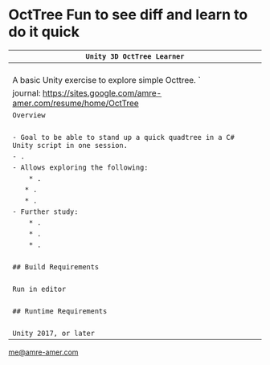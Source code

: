 # OctTree Fun to see diff and learn to do it quick

| `Unity 3D OctTree Learner`             |
| ------------------------------------------------------------ |
| ` `                                                          |
| A basic Unity exercise to explore simple Octtree. ` |
| journal: https://sites.google.com/amre-amer.com/resume/home/OctTree      |
| `Overview`                                                   |
| ` `                                                          |
| `- Goal to be able to stand up a quick quadtree in a C# Unity script in one session.`|
| `- . `                     |
| `- Allows exploring the following:`                            |
| `    * .`           |
| `    * . `|
| `    * . `|
| `- Further study:`                                           |
| `    * .`                        |
| `    * .`                                             |
| `    * .`                                           |
| ` `                                                          |
| `## Build Requirements`                                      |
| ` `                                                          |
| `Run in editor`                                              |
| ` `                                                          |
| `## Runtime Requirements`                                    |
| ` `                                                          |
| `Unity 2017, or later`                                       |

me@amre-amer.com

